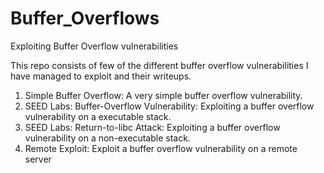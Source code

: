 # Buffer_Overflows
Exploiting Buffer Overflow vulnerabilities

This repo consists of few of the different buffer overflow vulnerabilities I have managed to exploit and their writeups.

1. Simple Buffer Overflow: A very simple buffer overflow vulnerability.
2. SEED Labs: Buffer-Overflow Vulnerability: Exploiting a buffer overflow vulnerability on a executable stack.
3. SEED Labs: Return-to-libc Attack: Exploiting a buffer overflow vulnerability on a non-executable stack.
4. Remote Exploit: Exploit a buffer overflow vulnerability on a remote server
